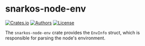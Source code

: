 # snarkos-node-env

[![Crates.io](https://img.shields.io/crates/v/snarkos-node-env.svg?color=neon)](https://crates.io/crates/snarkos-node-env)
[![Authors](https://img.shields.io/badge/authors-Aleo-orange.svg)](https://aleo.org)
[![License](https://img.shields.io/badge/License-Apache%202.0-blue.svg)](./LICENSE.md)

The `snarkos-node-env` crate provides the `EnvInfo` struct, which is responsible for parsing the node's environment.
